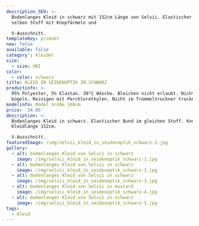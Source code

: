 ```yaml
---
description_SEO: >-
  Bodenlanges Kleid in schwarz mit 152cm Länge von Selvii. Elastischer Bund im
  selben Stoff mit Knopfärmeln und

  V-Ausschnitt.
templateKey: produkt
new: false
available: false
category': kleider
size:
  - size: UNI
color:
  - color: schwarz
title: KLEID IN SEIDENOPTIK IN SCHWARZ
productinfo: >-
  95% Polyester, 5% Elastan. 30°C Wäsche. Bleichen nicht erlaubt. Nicht
  bügeln. Reinigen mit Perchlorethylen. Nicht im Trommeltrockner trocknen.
modelinfo: Model Größe 168cm
price: '34.95'
description: >-
  Bodenlanges Kleid in schwarz. Elastischer Bund im gleichen Stoff. Knopfärmel.
  Kleidlänge 152cm.

  V-Ausschnitt.
featuredImage: /img/selvii_kleid_in_seidenoptik_schwarz-2.jpg
gallery:
  - alt: bodenlanges Kleid von Selvii in schwarz
    image: /img/selvii_kleid_in_seidenoptik_schwarz-1.jpg
  - alt: bodenlanges Kleid von Selvii in schwarz
    image: /img/selvii_kleid_in_seidenoptik_schwarz-2.jpg
  - alt: bodenlanges Kleid von Selvii in schwarz
    image: /img/selvii_kleid_in_seidenoptik_schwarz-3.jpg
  - alt: bodenlanges Kleid von Selvii in mustard
    image: /img/selvii_kleid_in_seidenoptik_schwarz-4.jpg
  - alt: bodenlanges Kleid von Selvii in schwarz
    image: /img/selvii_kleid_in_seidenoptik_schwarz-5.jpg
tags:
  - Kleid
---
```


